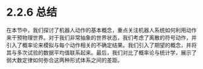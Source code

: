 # 2.2.6 总结

在本节中，我们探讨了机器人动作的基本概念，重点关注机器人系统如何利用动作来干预物理世界。对于我们非常抽象的世界状态，我们考虑了离散的符号动作，并引入了概率论来模拟与每个动作相关的不确定结果。我们引入了期望的概念，并将其与多次试验的数据平均值联系起来。最后，我们对比了概率论与统计学，展示了弱大数定律如何弥合这两种形式体系之间的差距。
